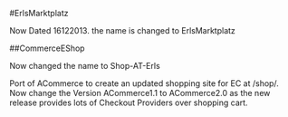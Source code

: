 #ErlsMarktplatz

Now Dated 16122013. the name is changed to ErlsMarktplatz

##CommerceEShop

Now changed the name to Shop-AT-Erls

Port of ACommerce to create an updated shopping site for EC at /shop/. Now change the Version ACommerce1.1 to ACommerce2.0 as the new release provides lots of Checkout Providers over shopping cart.
